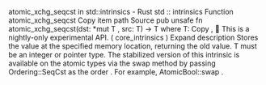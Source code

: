 atomic_xchg_seqcst in std::intrinsics - Rust
std
::
intrinsics
Function
atomic_xchg_seqcst
Copy item path
Source
pub unsafe fn atomic_xchg_seqcst<T>(dst:
*mut T
, src: T) -> T
where
    T:
Copy
,
🔬
This is a nightly-only experimental API. (
core_intrinsics
)
Expand description
Stores the value at the specified memory location, returning the old value.
T
must be an integer or pointer type.
The stabilized version of this intrinsic is available on the
atomic
types via the
swap
method by passing
Ordering::SeqCst
as the
order
. For example,
AtomicBool::swap
.